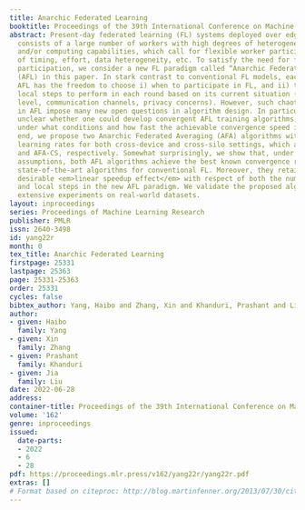 ```yaml
---
title: Anarchic Federated Learning
booktitle: Proceedings of the 39th International Conference on Machine Learning
abstract: Present-day federated learning (FL) systems deployed over edge networks
  consists of a large number of workers with high degrees of heterogeneity in data
  and/or computing capabilities, which call for flexible worker participation in terms
  of timing, effort, data heterogeneity, etc. To satisfy the need for flexible worker
  participation, we consider a new FL paradigm called “Anarchic Federated Learning”
  (AFL) in this paper. In stark contrast to conventional FL models, each worker in
  AFL has the freedom to choose i) when to participate in FL, and ii) the number of
  local steps to perform in each round based on its current situation (e.g., battery
  level, communication channels, privacy concerns). However, such chaotic worker behaviors
  in AFL impose many new open questions in algorithm design. In particular, it remains
  unclear whether one could develop convergent AFL training algorithms, and if yes,
  under what conditions and how fast the achievable convergence speed is. Toward this
  end, we propose two Anarchic Federated Averaging (AFA) algorithms with two-sided
  learning rates for both cross-device and cross-silo settings, which are named AFA-CD
  and AFA-CS, respectively. Somewhat surprisingly, we show that, under mild anarchic
  assumptions, both AFL algorithms achieve the best known convergence rate as the
  state-of-the-art algorithms for conventional FL. Moreover, they retain the highly
  desirable <em>linear speedup effect</em> with respect of both the number of workers
  and local steps in the new AFL paradigm. We validate the proposed algorithms with
  extensive experiments on real-world datasets.
layout: inproceedings
series: Proceedings of Machine Learning Research
publisher: PMLR
issn: 2640-3498
id: yang22r
month: 0
tex_title: Anarchic Federated Learning
firstpage: 25331
lastpage: 25363
page: 25331-25363
order: 25331
cycles: false
bibtex_author: Yang, Haibo and Zhang, Xin and Khanduri, Prashant and Liu, Jia
author:
- given: Haibo
  family: Yang
- given: Xin
  family: Zhang
- given: Prashant
  family: Khanduri
- given: Jia
  family: Liu
date: 2022-06-28
address:
container-title: Proceedings of the 39th International Conference on Machine Learning
volume: '162'
genre: inproceedings
issued:
  date-parts:
  - 2022
  - 6
  - 28
pdf: https://proceedings.mlr.press/v162/yang22r/yang22r.pdf
extras: []
# Format based on citeproc: http://blog.martinfenner.org/2013/07/30/citeproc-yaml-for-bibliographies/
---
```

